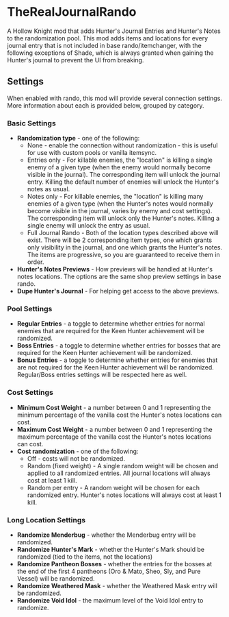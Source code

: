 ﻿# TheRealJournalRando

A Hollow Knight mod that adds Hunter's Journal Entries and Hunter's Notes to the randomization pool.
This mod adds items and locations for every journal entry that is not included in base rando/itemchanger,
with the following exceptions of Shade, which is always granted when gaining the Hunter's journal to prevent
the UI from breaking.

## Settings

When enabled with rando, this mod will provide several connection settings. More information about each
is provided below, grouped by category.

### Basic Settings

* **Randomization type** - one of the following:
  * None - enable the connection without randomization - this is useful for use with custom pools
    or vanilla itemsync.
  * Entries only - For killable enemies, the "location" is killing a single enemy of a given type
    (when the enemy would normally become visible in the journal). The corresponding item will unlock the
    journal entry. Killing the default number of enemies will unlock the Hunter's notes as usual.
  * Notes only - For killable enemies, the "location" is killing many enemies of a given type (when the
    Hunter's notes would normally become visible in the journal, varies by enemy and cost settings). The
    corresponding item will unlock only the Hunter's notes. Killing a single enemy will unlock the entry
    as usual.
  * Full Journal Rando - Both of the location types described above will exist. There will be 2 corresponding
    item types, one which grants only visibility in the journal, and one which grants the Hunter's notes.
    The items are progressive, so you are guaranteed to receive them in order.
* **Hunter's Notes Previews** - How previews will be handled at Hunter's notes locations. The options
  are the same shop preview settings in base rando.
* **Dupe Hunter's Journal** - For helping get access to the above previews.

### Pool Settings

* **Regular Entries** - a toggle to determine whether entries for normal enemies that are required for
  the Keen Hunter achievement will be randomized.
* **Boss Entries** - a toggle to determine whether entries for bosses that are required for the Keen Hunter
  achievement will be randomized.
* **Bonus Entries** - a toggle to determine whether entries for enemies that are not required for the
  Keen Hunter achievement will be randomized. Regular/Boss entries settings will be respected here as well.

### Cost Settings

* **Minimum Cost Weight** - a number between 0 and 1 representing the minimum percentage of the vanilla cost
  the Hunter's notes locations can cost.
* **Maximum Cost Weight** - a number between 0 and 1 representing the maximum percentage of the vanilla cost
  the Hunter's notes locations can cost.
* **Cost randomization** - one of the following:
  * Off - costs will not be randomized.
  * Random (fixed weight) - A single random weight will be chosen and applied to all randomized entries. 
    All journal locations will always cost at least 1 kill.
  * Random per entry - A random weight will be chosen for each randomized entry. Hunter's notes locations
    will always cost at least 1 kill.

### Long Location Settings

* **Randomize Menderbug** - whether the Menderbug entry will be randomized.
* **Randomize Hunter's Mark** - whether the Hunter's Mark should be randomized 
  (tied to the items, not the locations)
* **Randomize Pantheon Bosses** - whether the entries for the bosses at the end of the first 4 pantheons
  (Oro & Mato, Sheo, Sly, and Pure Vessel) will be randomized.
* **Randomize Weathered Mask** - whether the Weathered Mask entry will be randomized.
* **Randomize Void Idol** - the maximum level of the Void Idol entry to randomize.
